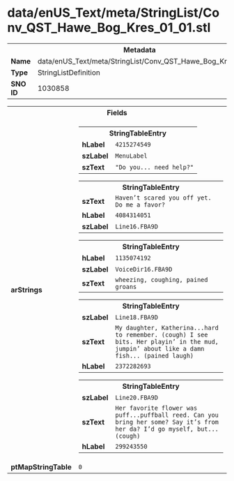 <h1>data/enUS_Text/meta/StringList/Conv_QST_Hawe_Bog_Kres_01_01.stl</h1><table><tr><th colspan="100%">Metadata</th></tr><tr><td><b>Name</b></td><td>data/enUS_Text/meta/StringList/Conv_QST_Hawe_Bog_Kres_01_01.stl</td></tr><tr><td><b>Type</b></td><td>StringListDefinition</td></tr><tr><td><b>SNO ID</b></td><td>1030858</td></tr></table>

<table><tr><th colspan="100%">Fields</th></tr><tr><td><b>arStrings</b></td><td><table><tr><th colspan="100%">StringTableEntry</th></tr><tr><td><b>hLabel</b></td><td><code>4215274549</code></td></tr><tr><td><b>szLabel</b></td><td><code>MenuLabel</code></td></tr><tr><td><b>szText</b></td><td><code>"Do you... need help?"</code></td></tr></table>


<table><tr><th colspan="100%">StringTableEntry</th></tr><tr><td><b>szText</b></td><td><code>Haven’t scared you off yet. Do me a favor?</code></td></tr><tr><td><b>hLabel</b></td><td><code>4084314051</code></td></tr><tr><td><b>szLabel</b></td><td><code>Line16.FBA9D</code></td></tr></table>


<table><tr><th colspan="100%">StringTableEntry</th></tr><tr><td><b>hLabel</b></td><td><code>1135074192</code></td></tr><tr><td><b>szLabel</b></td><td><code>VoiceDir16.FBA9D</code></td></tr><tr><td><b>szText</b></td><td><code>wheezing, coughing, pained groans </code></td></tr></table>


<table><tr><th colspan="100%">StringTableEntry</th></tr><tr><td><b>szLabel</b></td><td><code>Line18.FBA9D</code></td></tr><tr><td><b>szText</b></td><td><code>My daughter, Katherina...hard to remember. (cough) I see bits. Her playin’ in the mud, jumpin’ about like a damn fish... (pained laugh)</code></td></tr><tr><td><b>hLabel</b></td><td><code>2372282693</code></td></tr></table>


<table><tr><th colspan="100%">StringTableEntry</th></tr><tr><td><b>szLabel</b></td><td><code>Line20.FBA9D</code></td></tr><tr><td><b>szText</b></td><td><code>Her favorite flower was puff...puffball reed. Can you bring her some? Say it’s from her da? I’d go myself, but... (cough)</code></td></tr><tr><td><b>hLabel</b></td><td><code>299243550</code></td></tr></table>


</td></tr><tr><td><b>ptMapStringTable</b></td><td><code>0</code></td></tr></table>


